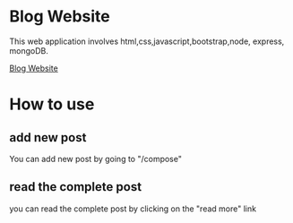 # Blog Website
This web application involves html,css,javascript,bootstrap,node, express, mongoDB.

[Blog Website](https://dry-fjord-21602.herokuapp.com/)

# How to use
## add new post
You can add new post by going to "/compose"

## read the complete post
you can read the complete post by clicking on the "read more" link



